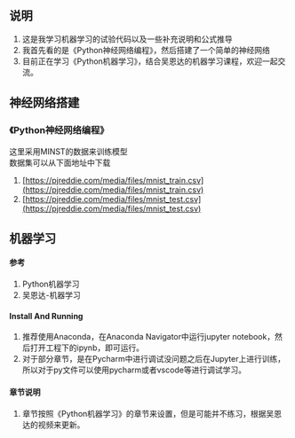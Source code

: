 
## 说明
1. 这是我学习机器学习的试验代码以及一些补充说明和公式推导
2. 我首先看的是《Python神经网络编程》，然后搭建了一个简单的神经网络
3. 目前正在学习《Python机器学习》，结合吴恩达的机器学习课程，欢迎一起交流。

## 神经网络搭建
### 《Python神经网络编程》
这里采用MINST的数据来训练模型  
数据集可以从下面地址中下载  

1. [https://pjreddie.com/media/files/mnist_train.csv](https://pjreddie.com/media/files/mnist_train.csv)
2. [https://pjreddie.com/media/files/mnist_test.csv](https://pjreddie.com/media/files/mnist_test.csv)

## 机器学习
#### 参考
1. Python机器学习
2. 吴恩达-机器学习
#### Install And Running
1. 推荐使用Anaconda，在Anaconda Navigator中运行jupyter notebook，然后打开工程下的ipynb，即可运行。
2. 对于部分章节，是在Pycharm中进行调试没问题之后在Jupyter上进行训练，所以对于py文件可以使用pycharm或者vscode等进行调试学习。
#### 章节说明
1. 章节按照《Python机器学习》的章节来设置，但是可能并不练习，根据吴恩达的视频来更新。